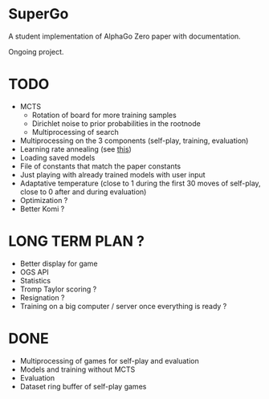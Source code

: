 # SuperGo
A student implementation of AlphaGo Zero paper with documentation.

Ongoing project.

# TODO

* MCTS
  * Rotation of board for more training samples
  * Dirichlet noise to prior probabilities in the rootnode
  * Multiprocessing of search
* Multiprocessing on the 3 components (self-play, training, evaluation)
* Learning rate annealing (see [this](https://discuss.pytorch.org/t/adaptive-learning-rate/320/26))
* Loading saved models
* File of constants that match the paper constants
* Just playing with already trained models with user input
* Adaptative temperature (close to 1 during the first 30 moves of self-play, close to 0 after and during evaluation)
* Optimization ?
* Better Komi ?


# LONG TERM PLAN ?

* Better display for game
* OGS API
* Statistics
* Tromp Taylor scoring ?
* Resignation ?
* Training on a big computer / server once everything is ready ?


# DONE

* Multiprocessing of games for self-play and evaluation
* Models and training without MCTS
* Evaluation
* Dataset ring buffer of self-play games
